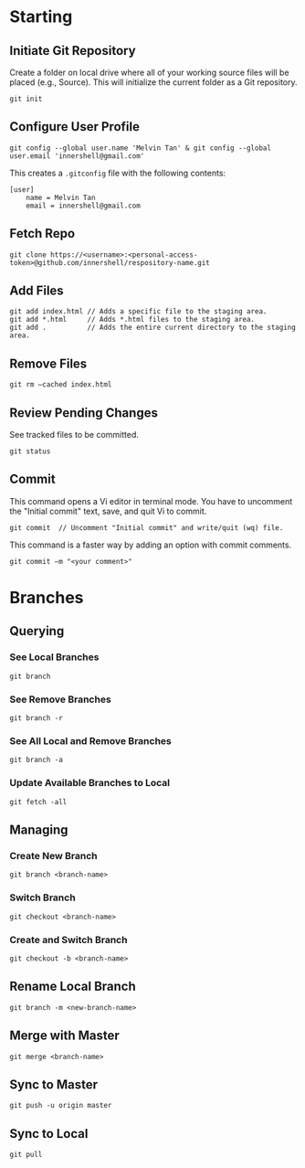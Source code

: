 # Starting
## Initiate Git Repository
Create a folder on local drive where all of your working source files will be placed (e.g., Source). This will initialize the current folder as a Git repository.

	git init


## Configure User Profile
```
git config --global user.name 'Melvin Tan' & git config --global user.email 'innershell@gmail.com'
```

This creates a `.gitconfig` file with the following contents:
```
[user]
    name = Melvin Tan
    email = innershell@gmail.com
```
## Fetch Repo

	git clone https://<username>:<personal-access-token>@github.com/innershell/respository-name.git

## Add Files

	git add index.html // Adds a specific file to the staging area.
	git add *.html     // Adds *.html files to the staging area.
	git add .          // Adds the entire current directory to the staging area.

## Remove Files

	git rm –cached index.html

## Review Pending Changes
See tracked files to be committed.

	git status

## Commit
This command opens a Vi editor in terminal mode. You have to uncomment the "Initial commit" text, save, and quit Vi to commit.

	git commit  // Uncomment "Initial commit" and write/quit (wq) file.

This command is a faster way by adding an option with commit comments.

	git commit –m "<your comment>"

# Branches
## Querying
### See Local Branches

	git branch

### See Remove Branches

	git branch -r

### See All Local and Remove Branches

	git branch -a

### Update Available Branches to Local

	git fetch -all

## Managing
### Create New Branch

	git branch <branch-name>

### Switch Branch

	git checkout <branch-name>

### Create and Switch Branch

	git checkout -b <branch-name>

## Rename Local Branch

	git branch -m <new-branch-name>

## Merge with Master

	git merge <branch-name>

## Sync to Master

	git push -u origin master

## Sync to Local

	git pull
